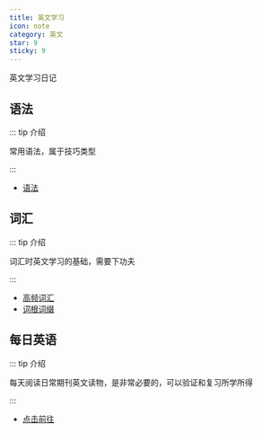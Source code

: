 ```yaml
---
title: 英文学习
icon: note
category: 英文
star: 9
sticky: 9
---
```


英文学习日记

## 语法

::: tip 介绍

常用语法，属于技巧类型

:::

- [语法](gramma.md)

## 词汇

::: tip 介绍

词汇时英文学习的基础，需要下功夫

:::

- [高频词汇](vocabulary/high-frequency-vocabulary.md)
- [词根词缀](vocabulary/root.md)

## 每日英语

::: tip 介绍

每天阅读日常期刊英文读物，是非常必要的，可以验证和复习所学所得

:::

- [点击前往](everyday/)
